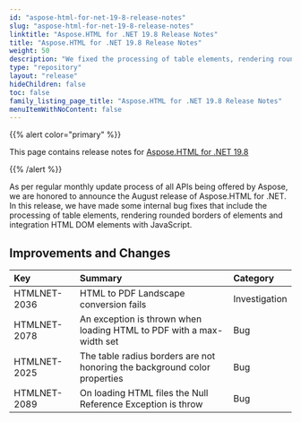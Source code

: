 ```yaml
---
id: "aspose-html-for-net-19-8-release-notes"
slug: "aspose-html-for-net-19-8-release-notes"
linktitle: "Aspose.HTML for .NET 19.8 Release Notes"
title: "Aspose.HTML for .NET 19.8 Release Notes"
weight: 50
description: "We fixed the processing of table elements, rendering rounded borders of elements and integration HTML DOM elements with JavaScript."
type: "repository"
layout: "release"
hideChildren: false
toc: false
family_listing_page_title: "Aspose.HTML for .NET 19.8 Release Notes"
menuItemWithNoContent: false
---
```



{{% alert color="primary" %}} 

This page contains release notes for [Aspose.HTML for .NET 19.8](https://www.nuget.org/packages/Aspose.Html/19.8.0)

{{% /alert %}} 

As per regular monthly update process of all APIs being offered by Aspose, we are honored to announce the August release of Aspose.HTML for .NET. In this release, we have made some internal bug fixes that include the processing of table elements, rendering rounded borders of elements and integration HTML DOM elements with JavaScript.

## Improvements and Changes

|**Key**|**Summary**|**Category**|
| :- | :- | :- |
|HTMLNET-2036|HTML to PDF Landscape conversion fails|Investigation|
|HTMLNET-2078|An exception is thrown when loading HTML to PDF with a max-width set|Bug|
|HTMLNET-2025|The table radius borders are not honoring the background color properties|Bug|
|HTMLNET-2089|On loading HTML files the Null Reference Exception is throw|Bug|